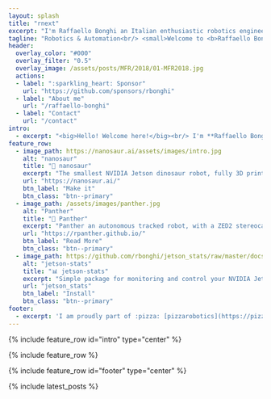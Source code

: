 ```yaml
---
layout: splash
title: "rnext"
excerpt: "I'm Raffaello Bonghi an Italian enthusiastic robotics engineer, born in the eternal city of 🛵 Rome."
tagline: "Robotics & Automation<br/> <small>Welcome to <b>Raffaello Bonghi</b> website!</small>"
header:
  overlay_color: "#000"
  overlay_filter: "0.5"
  overlay_image: /assets/posts/MFR/2018/01-MFR2018.jpg
  actions:
  - label: ":sparkling_heart: Sponsor"
    url: "https://github.com/sponsors/rbonghi"
  - label: "About me"
    url: "/raffaello-bonghi"
  - label: "Contact"
    url: "/contact"
intro: 
  - excerpt: "<big>Hello! Welcome here!</big><br/> I'm **Raffaello Bonghi** an 🇮🇹 **Italian** enthusiastic 🤖 **robotics** engineer, born in the eternal city of 🛵 **Rome** and now I'm living in 🇬🇧 England.<br/><br/> I [studied](/raffaello-bonghi) systems automation and robotics at  👨‍🎓  **University of Rome La Sapienza** and 👨‍🎓  **Universite Paris-Sud**, but I always made [**robots**](/robot/) and open-source [**projects**](/project/)!"
feature_row:
  - image_path: https://nanosaur.ai/assets/images/intro.jpg
    alt: "nanosaur"
    title: "🦕 nanosaur"
    excerpt: "The smallest NVIDIA Jetson dinosaur robot, fully 3D printable, open-source, ROS2 & Isaac ROS based."
    url: "https://nanosaur.ai/"
    btn_label: "Make it"
    btn_class: "btn--primary"
  - image_path: /assets/images/panther.jpg
    alt: "Panther"
    title: "🐆 Panther"
    excerpt: "Panther an autonomous tracked robot, with a ZED2 stereocamera and an NVIDIA Jetson AGX Xavier."
    url: "https://rpanther.github.io/"
    btn_label: "Read More"
    btn_class: "btn--primary"
  - image_path: https://github.com/rbonghi/jetson_stats/raw/master/docs/images/jtop.png
    alt: "jetson-stats"
    title: "📊 jetson-stats"
    excerpt: "Simple package for monitoring and control your NVIDIA Jetson [Orin, Xavier, Nano, TX] series"
    url: "jetson_stats"
    btn_label: "Install"
    btn_class: "btn--primary"
footer: 
  - excerpt: 'I am proudly part of :pizza: [pizzarobotics](https://pizzarobotics.org) community'
---
```


{% include feature_row id="intro" type="center" %}

{% include feature_row %}

{% include feature_row id="footer" type="center" %}

{% include latest_posts %}
